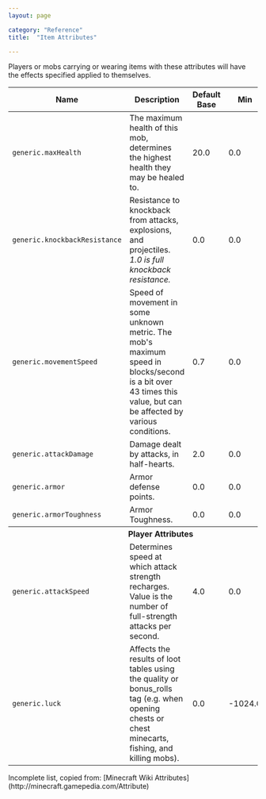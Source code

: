```yaml
---
layout: page

category: "Reference"
title:  "Item Attributes"

---
```


Players or mobs carrying or wearing items with these attributes will have the effects specified applied to themselves.
<div class='table-responsive'>
  <table class='table table-striped table-condensed'>
    <thead>
      <tr>
        <th>Name</th>
        <th>Description</th>
        <th>Default Base</th>
        <th>Min</th>
        <th style='min-width: 60px;'>Max</th>
      </tr>
    </thead>
    <tbody>
      <tr>
        <td>
          <code>generic.maxHealth</code>
        </td>
        <td>The maximum health of this mob, determines the highest health they may be healed to.</td>
        <td>20.0</td>
        <td>0.0</td>
        <td>1.7x10<sup>308</sup></td>
      </tr>
      <!-- %tr -->
      <!-- %td -->
      <!-- %code generic.followRange -->
      <!-- %td The range in blocks within which a mob with this attribute will target players or other mobs to track. Exiting this range will cause the mob to cease following the player/mob. Actual value used by most mobs is 16; for Zombies it is 40. -->
      <!-- %td 32.0 -->
      <!-- %td 0.0 -->
      <!-- %td 2048.0 -->
      <tr>
        <td>
          <code>generic.knockbackResistance</code>
        </td>
        <td>
          Resistance to knockback from attacks, explosions, and projectiles.
          <br/>
          <i>1.0 is full knockback resistance.</i>
        </td>
        <td>0.0</td>
        <td>0.0</td>
        <td>1.0</td>
      </tr>
      <tr>
        <td>
          <code>generic.movementSpeed</code>
        </td>
        <td>Speed of movement in some unknown metric. The mob's maximum speed in blocks/second is a bit over 43 times this value, but can be affected by various conditions.</td>
        <td>0.7</td>
        <td>0.0</td>
        <td>1.7x10<sup>308</sup></td>
      </tr>
      <tr>
        <td>
          <code>generic.attackDamage</code>
        </td>
        <td>Damage dealt by attacks, in half-hearts.</td>
        <td>2.0</td>
        <td>0.0</td>
        <td>1.7x10<sup>308</sup></td>
      </tr>
      <tr>
        <td>
          <code>generic.armor</code>
        </td>
        <td>Armor defense points.</td>
        <td>0.0</td>
        <td>0.0</td>
        <td>30.0</td>
      </tr>
      <tr>
        <td>
          <code>generic.armorToughness</code>
        </td>
        <td>Armor Toughness.</td>
        <td>0.0</td>
        <td>0.0</td>
        <td>20.0</td>
      </tr>
      <tr>
        <th colspan='5'>Player Attributes</th>
      </tr>
      <tr>
        <td>
          <code>generic.attackSpeed</code>
        </td>
        <td>Determines speed at which attack strength recharges. Value is the number of full-strength attacks per second.</td>
        <td>4.0</td>
        <td>0.0</td>
        <td>1024.0</td>
      </tr>
      <tr>
        <td>
          <code>generic.luck</code>
        </td>
        <td>Affects the results of loot tables using the quality or bonus_rolls tag (e.g. when opening chests or chest minecarts, fishing, and killing mobs).</td>
        <td>0.0</td>
        <td>-1024.0</td>
        <td>1024.0</td>
      </tr>
    </tbody>
  </table>
</div>
Incomplete list, copied from: [Minecraft Wiki Attributes](http://minecraft.gamepedia.com/Attribute)
